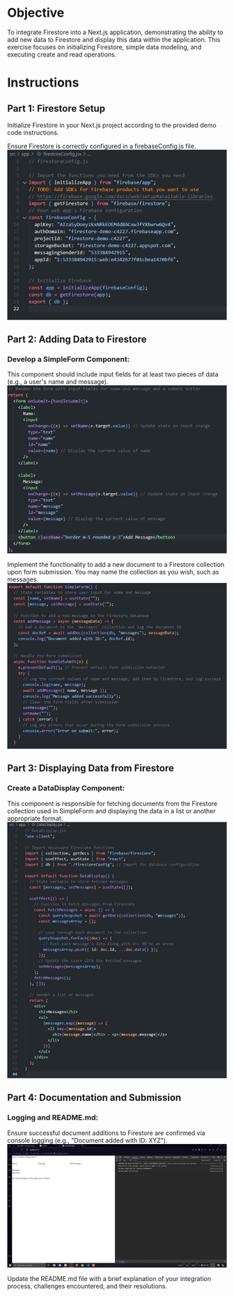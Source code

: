 # Objective

To integrate Firestore into a Next.js application, demonstrating the ability to add new data to Firestore and display this data within the application. This exercise focuses on initializing Firestore, simple data modeling, and executing create and read operations.

# Instructions

## Part 1: Firestore Setup

Initialize Firestore in your Next.js project according to the provided demo code instructions.

Ensure Firestore is correctly configured in a firebaseConfig.js file.
![alt text](image-1.png)

## Part 2: Adding Data to Firestore

### Develop a SimpleForm Component:

This component should include input fields for at least two pieces of data (e.g., a user's name and message).
![alt text](image.png)

Implement the functionality to add a new document to a Firestore collection upon form submission. You may name the collection as you wish, such as messages.
![alt text](image-2.png)

## Part 3: Displaying Data from Firestore

### Create a DataDisplay Component:

This component is responsible for fetching documents from the Firestore collection used in SimpleForm and displaying the data in a list or another appropriate format.
![alt text](image-3.png)

## Part 4: Documentation and Submission

### Logging and README.md:

Ensure successful document additions to Firestore are confirmed via console logging (e.g., "Document added with ID: XYZ").
![alt text](image-4.png)

Update the README.md file with a brief explanation of your integration process, challenges encountered, and their resolutions.

